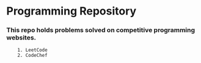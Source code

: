 # Programming Repository #
### This repo holds problems solved on competitive programming websites. ###
        1. LeetCode 
        2. CodeChef 
 

